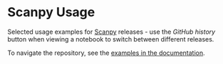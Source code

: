 # Scanpy Usage

Selected usage examples for [Scanpy](https://github.com/theislab/scanpy) releases - use the *GitHub history* button when viewing a notebook to switch between different releases.

To navigate the repository, see the [examples in the documentation](https://scanpy.readthedocs.io/en/latest/examples.html).
